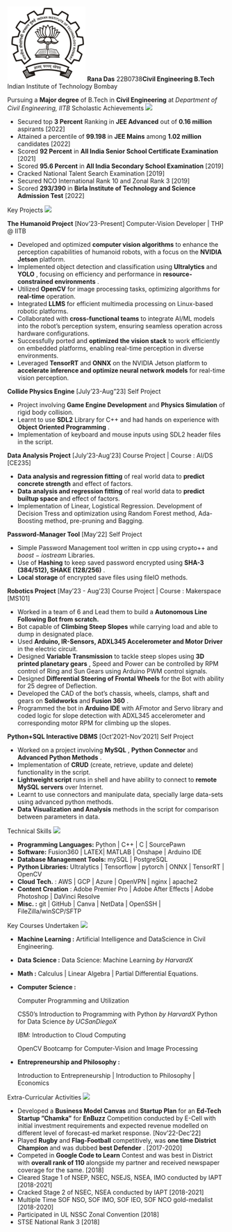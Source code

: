 ![](Aspose.Words.a9d52de5-141d-4652-b5cf-26d1a6302cf9.001.jpeg)
**Rana Das** 22B0738**Civil Engineering B.Tech**
Indian Institute of Technology Bombay

Pursuing a **Major degree** of B.Tech in **Civil Engineering** at *Department of Civil Engineering, IITB* Scholastic Achievements ![](Aspose.Words.a9d52de5-141d-4652-b5cf-26d1a6302cf9.002.png)

- Secured top **3 Percent** Ranking in **JEE Advanced** out of **0.16 million** aspirants [2022]
- Attained a percentile of **99.198** in **JEE Mains** among **1.02 million** candidates [2022]
- Scored **92 Percent** in **All India Senior School Certificate Examination** [2021]
- Scored **95.6 Percent** in **All India Secondary School Examination** [2019]
- Cracked National Talent Search Examination [2019]
- Secured NCO International Rank 10 and Zonal Rank 3 [2019]
- Scored **293/390** in **Birla Institute of Technology and Science Admission Test** [2022]

Key Projects ![](Aspose.Words.a9d52de5-141d-4652-b5cf-26d1a6302cf9.003.png)

**The Humanoid Project** [Nov’23-Present] Computer-Vision Developer | THP @ IITB

- Developed and optimized **computer vision algorithms** to enhance the perception capabilities of humanoid robots, with a focus on the **NVIDIA Jetson** platform.
- Implemented object detection and classification using **Ultralytics** and **YOLO** , focusing on efficiency and performance in **resource-constrained environments** .
- Utilized **OpenCV** for image processing tasks, optimizing algorithms for **real-time** operation.
- Integrated **LLMS** for efficient multimedia processing on Linux-based robotic platforms.
- Collaborated with **cross-functional teams** to integrate AI/ML models into the robot’s perception system, ensuring seamless operation across hardware configurations.
- Successfully ported and **optimized the vision stack** to work efficiently on embedded platforms, enabling real-time perception in diverse environments.
- Leveraged **TensorRT** and **ONNX** on the NVIDIA Jetson platform to **accelerate inference and optimize neural network models** for real-time vision perception.

**Collide Physics Engine** [July’23-Aug”23] Self Project

- Project involving **Game Engine Development** and **Physics Simulation** of rigid body collision.
- Learnt to use **SDL2** Library for C++ and had hands on experience with **Object Oriented Programming** .
- Implementation of keyboard and mouse inputs using SDL2 header files in the script.

**Data Analysis Project** [July’23-Aug’23] Course Project | Course : AI/DS [CE235]

- **Data analysis and regression fitting** of real world data to **predict concrete strength** and effect of factors.
- **Data analysis and regression fitting** of real world data to **predict builtup space** and effect of factors.
- Implementation of Linear, Logistical Regression. Development of Decision Tress and optimization using Random Forest method, Ada-Boosting method, pre-pruning and Bagging.

**Password-Manager Tool** [May’22] Self Project

- Simple Password Management tool written in cpp using crypto++ and *boost* − *iostream* Libraries.
- Use of **Hashing** to keep saved password encrypted using **SHA-3 (384/512), SHAKE (128/256)** .
- **Local storage** of encrypted save files using fileIO methods.

**Robotics Project** [May’23 - Aug’23] Course Project | Course : Makerspace [MS101]

- Worked in a team of 6 and Lead them to build a **Autonomous Line Following Bot from scratch.**
- Bot capable of **Climbing Steep Slopes** while carrying load and able to dump in designated place.
- Used **Arduino, IR-Sensors, ADXL345 Accelerometer and Motor Driver** in the electric circuit.
- Designed **Variable Transmission** to tackle steep slopes using **3D printed planetary gears** , Speed and Power can be controlled by RPM control of Ring and Sun Gears using Arduino PWM control signals.
- Designed **Differential Steering of Frontal Wheels** for the Bot with ability for 25 degree of Deflection.
- Developed the CAD of the bot’s chassis, wheels, clamps, shaft and gears on **Solidworks** and **Fusion 360** .
- Programmed the bot in **Arduino IDE** with AFmotor and Servo library and coded logic for slope detection with ADXL345 accelerometer and corresponding motor RPM for climbing up the slopes.

**Python+SQL Interactive DBMS** [Oct’2021-Nov’2021] Self Project

- Worked on a project involving **MySQL** , **Python Connector** and **Advanced Python Methods** .
- Implementation of **CRUD** (create, retrieve, update and delete) functionality in the script.
- **Lightweight script** runs in shell and have ability to connect to **remote MySQL servers** over Internet.
- Learnt to use connectors and manipulate data, specially large data-sets using advanced python methods.
- **Data Visualization and Analysis** methods in the script for comparison between parameters in data.

Technical Skills ![](Aspose.Words.a9d52de5-141d-4652-b5cf-26d1a6302cf9.004.png)

- **Programming Languages:** Python | C++ | C | SourcePawn
- **Software:** Fusion360 | LATEX| MATLAB | Onshape | Arduino IDE
- **Database Management Tools:** mySQL | PostgreSQL
- **Python Libraries:** Ultralytics | Tensorflow | pytorch | ONNX | TensorRT | OpenCV
- **Cloud Tech.** : AWS | GCP | Azure | OpenVPN | nginx | apache2
- **Content Creation** : Adobe Premier Pro | Adobe After Effects | Adobe Photoshop | DaVinci Resolve
- **Misc. :** git | GitHub | Canva | NetData | OpenSSH | FileZilla/winSCP/SFTP

Key Courses Undertaken ![](Aspose.Words.a9d52de5-141d-4652-b5cf-26d1a6302cf9.005.png)

- **Machine Learning :** Artificial Intelligence and DataScience in Civil Engineering.
- **Data Science :** Data Science: Machine Learning *by HarvardX*
- **Math :** Calculus | Linear Algebra | Partial Differential Equations.
- **Computer Science :**

  Computer Programming and Utilization

  CS50’s Introduction to Programming with Python *by HarvardX* Python for Data Science *by UCSanDiegoX*

  IBM: Introduction to Cloud Computing

  OpenCV Bootcamp for Computer-Vision and Image Processing

- **Entrepreneurship and Philosophy :**

  Introduction to Entrepreneurship | Introduction to Philosophy | Economics

Extra-Curricular Activities ![](Aspose.Words.a9d52de5-141d-4652-b5cf-26d1a6302cf9.006.png)

- Developed a **Business Model Canvas** and **Startup Plan** for an **Ed-Tech Startup ”Chamka”** for **EnBuzz** Competition conducted by E-Cell with initial investment requirements and expected revenue modelled on different level of forecast-ed market response. [Nov’22-Dec’22]
- Played **Rugby** and **Flag-Football** competitively, was **one time District Champion** and was dubbed **best Defender** . [2017-2020]
- Competed in **Google Code to Learn** Contest and was best in District with **overall rank of 110** alongside my partner and received newspaper coverage for the same. [2018]
- Cleared Stage 1 of NSEP, NSEC, NSEJS, NSEA, IMO conducted by IAPT [2018-2021]
- Cracked Stage 2 of NSEC, NSEA conducted by IAPT [2018-2021]
- Multiple Time SOF NSO, SOF IMO, SOF IEO, SOF NCO gold-medalist [2018-2020]
- Participated in UL NSSC Zonal Convention [2018]
- STSE National Rank 3 [2018]
